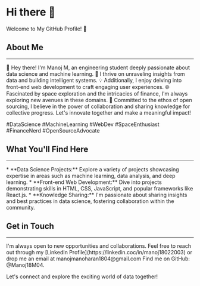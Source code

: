 # Hi there 👋

Welcome to My GitHub Profile! 👋
## About Me
<hr>
👋 Hey there! I'm Manoj M, an engineering student deeply passionate about data science and machine learning. 🤖 I thrive on unraveling insights from data and building intelligent systems. 
💡 Additionally, I enjoy delving into front-end web development to craft engaging user experiences. 
🌐 Fascinated by space exploration and the intricacies of finance, I'm always exploring new avenues in these domains. 🚀 
Committed to the ethos of open sourcing, I believe in the power of collaboration and sharing knowledge for collective progress. Let's innovate together and make a meaningful impact! 

#DataScience #MachineLearning #WebDev #SpaceEnthusiast #FinanceNerd #OpenSourceAdvocate 

## What You'll Find Here
<hr>
* **Data Science Projects:** Explore a variety of projects showcasing expertise in areas such as machine learning, data analysis, and deep learning.
* **Front-end Web Development:** Dive into projects demonstrating skills in HTML, CSS, JavaScript, and popular frameworks like React.js.
* **Knowledge Sharing:** I'm passionate about sharing insights and best practices in data science, fostering collaboration within the community.

## Get in Touch
<hr>
I'm always open to new opportunities and collaborations. Feel free to reach out through my [LinkedIn Profile](https://linkedin.coc/in/manoj18022003) or drop me an email at manojmanoharan1804@gmail.com Find me on GitHub: @Manoj18M04.

Let's connect and explore the exciting world of data together!
